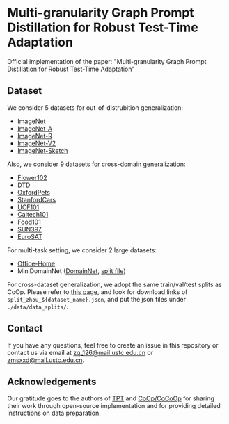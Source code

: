 # Multi-granularity Graph Prompt Distillation for Robust Test-Time Adaptation

Official implementation of the paper: "Multi-granularity Graph Prompt Distillation for Robust Test-Time Adaptation"

## Dataset
We consider 5 datasets for out-of-distrubition generalization:

* [ImageNet](https://image-net.org/index.php) 
* [ImageNet-A](https://github.com/hendrycks/natural-adv-examples)
* [ImageNet-R](https://github.com/hendrycks/imagenet-r)
* [ImageNet-V2](https://s3-us-west-2.amazonaws.com/imagenetv2public/imagenetv2-matched-frequency.tar.gz)
* [ImageNet-Sketch](https://github.com/HaohanWang/ImageNet-Sketch)

Also, we consider 9 datasets for cross-domain generalization:
* [Flower102](https://www.robots.ox.ac.uk/~vgg/data/flowers/102/102flowers.tgz)
* [DTD](https://www.robots.ox.ac.uk/~vgg/data/dtd/download/dtd-r1.0.1.tar.gz)
* [OxfordPets](https://www.robots.ox.ac.uk/~vgg/data/pets/data/images.tar.gz)
* [StanfordCars](https://ai.stanford.edu/~jkrause/cars/car_dataset.html)
* [UCF101](https://drive.google.com/file/d/10Jqome3vtUA2keJkNanAiFpgbyC9Hc2O/view?usp=sharing)
* [Caltech101](http://www.vision.caltech.edu/Image_Datasets/Caltech101/101_ObjectCategories.tar.gz)
* [Food101](http://data.vision.ee.ethz.ch/cvl/food-101.tar.gz)
* [SUN397](http://vision.princeton.edu/projects/2010/SUN/SUN397.tar.gz)
* [EuroSAT](http://madm.dfki.de/files/sentinel/EuroSAT.zip)

For multi-task setting, we consider 2 large datasets:
* [Office-Home](http://hemanthdv.org/OfficeHome-Dataset/)
* MiniDomainNet ([DomainNet](http://ai.bu.edu/M3SDA/), [split file](https://drive.google.com/file/d/15rrLDCrzyi6ZY-1vJar3u7plgLe4COL7/view))

For cross-dataset generalization, we adopt the same train/val/test splits as CoOp. Please refer to [this page](https://github.com/KaiyangZhou/CoOp/blob/main/DATASETS.md#how-to-install-datasets), and look for download links of `split_zhou_${dataset_name}.json`, and put the json files under `./data/data_splits/`. 


## Contact
If you have any questions, feel free to create an issue in this repository or contact us via email at zq_126@mail.ustc.edu.cn or zmsxxd@mail.ustc.edu.cn.

## Acknowledgements
Our gratitude goes to the authors of [TPT](https://github.com/azshue/TPT) and [CoOp/CoCoOp](https://github.com/KaiyangZhou/CoOp) for sharing their work through open-source implementation and for providing detailed instructions on data preparation.
